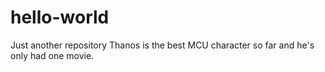 # hello-world
Just another repository
Thanos is the best MCU character so far and he's only had one movie.
